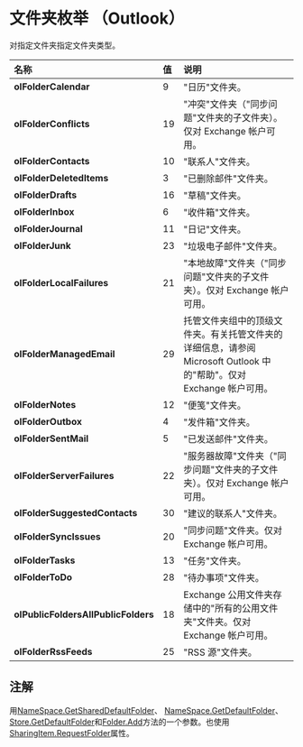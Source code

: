 
# 文件夹枚举 （Outlook）

对指定文件夹指定文件夹类型。



|**名称**|**值**|**说明**|
|:-----|:-----|:-----|
|**olFolderCalendar**|9|"日历"文件夹。|
|**olFolderConflicts**|19|"冲突"文件夹（"同步问题"文件夹的子文件夹）。仅对 Exchange 帐户可用。|
|**olFolderContacts**|10|"联系人"文件夹。|
|**olFolderDeletedItems**|3|"已删除邮件"文件夹。|
|**olFolderDrafts**|16|"草稿"文件夹。|
|**olFolderInbox**|6|"收件箱"文件夹。|
|**olFolderJournal**|11|"日记"文件夹。|
|**olFolderJunk**|23|"垃圾电子邮件"文件夹。|
|**olFolderLocalFailures**|21|"本地故障"文件夹（"同步问题"文件夹的子文件夹）。仅对 Exchange 帐户可用。|
|**olFolderManagedEmail**|29|托管文件夹组中的顶级文件夹。有关托管文件夹的详细信息，请参阅 Microsoft Outlook 中的"帮助"。仅对 Exchange 帐户可用。|
|**olFolderNotes**|12|"便笺"文件夹。|
|**olFolderOutbox**|4|"发件箱"文件夹。|
|**olFolderSentMail**|5|"已发送邮件"文件夹。|
|**olFolderServerFailures**|22|"服务器故障"文件夹（"同步问题"文件夹的子文件夹）。仅对 Exchange 帐户可用。|
|**olFolderSuggestedContacts**|30|"建议的联系人"文件夹。|
|**olFolderSyncIssues**|20|"同步问题"文件夹。仅对 Exchange 帐户可用。|
|**olFolderTasks**|13|"任务"文件夹。|
|**olFolderToDo**|28|"待办事项"文件夹。|
|**olPublicFoldersAllPublicFolders**|18|Exchange 公用文件夹存储中的"所有的公用文件夹"文件夹。仅对 Exchange 帐户可用。|
|**olFolderRssFeeds**|25|"RSS 源"文件夹。|

## 注解

用[NameSpace.GetSharedDefaultFolder](e2196423-e4f2-2797-c16c-dc54e2c0f7d2.md)、 [NameSpace.GetDefaultFolder](761b8b53-dd4d-43e4-c8f0-69cefdf0c77a.md)、 [Store.GetDefaultFolder](f3e87528-6de8-dc59-8d27-f19f6b344044.md)和[Folder.Add](20ced7ad-779c-a9b0-267e-6d729c0eb822.md)方法的一个参数。也使用[SharingItem.RequestFolder](429f14d7-9e33-a988-2d64-7eda720399ca.md)属性。


